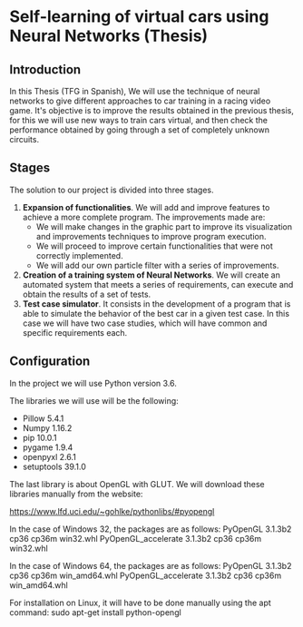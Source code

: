 <h1> Self-learning of virtual cars using Neural Networks (Thesis) </h1>

<h2>Introduction</h2>
In this Thesis (TFG in Spanish), We will use the technique of neural networks to give different approaches to car training in a racing video game. It's objective is to improve the results obtained in the
previous thesis, for this we will use new ways to train cars virtual, and then check the performance obtained by going through a set of completely unknown circuits.

<h2>Stages</h2>

The solution to our project is divided into three stages.
<ol>
  <li><strong>Expansion of functionalities</strong>. We will add and improve features to achieve a more complete program. The
  improvements made are: 
  
<ul>
<li>We will make changes in the graphic part to improve its visualization and improvements
  techniques to improve program execution.</li>
<li>We will proceed to improve certain functionalities that were not correctly implemented.</li>
<li>We will add our own particle filter with a series of improvements.</li>
</ul>
</li>
<li>
  <strong>Creation of a training system of Neural Networks</strong>. We will create an automated system that meets a series of requirements, can execute and obtain the results of a set of tests.
</li>
<li>
  <strong>Test case simulator</strong>. It consists in the development of a program that is
able to simulate the behavior of the best car in a given test case. In this case we will have two
case studies, which will have common and specific requirements each.
</li>
</ol>

<h2>Configuration</h2>

In the project we will use Python version 3.6.

The libraries we will use will be the following:

- Pillow 5.4.1
- Numpy 1.16.2
- pip 10.0.1
- pygame 1.9.4
- openpyxl 2.6.1
- setuptools 39.1.0

The last library is about OpenGL with GLUT. We will download these libraries manually from the website:

https://www.lfd.uci.edu/~gohlke/pythonlibs/#pyopengl

In the case of Windows 32, the packages are as follows:
PyOpenGL 3.1.3b2 cp36 cp36m win32.whl
PyOpenGL_accelerate 3.1.3b2 cp36 cp36m win32.whl

In the case of Windows 64, the packages are as follows:
PyOpenGL 3.1.3b2 cp36 cp36m win_amd64.whl
PyOpenGL_accelerate 3.1.3b2 cp36 cp36m win_amd64.whl

For installation on Linux, it will have to be done manually using the apt command:
sudo apt-get install python-opengl


